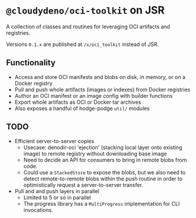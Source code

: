 # `@cloudydeno/oci-toolkit` on JSR
A collection of classes and routines for leveraging OCI artifacts and registries.

Versions `0.1.x` are published at `/x/oci_toolkit` instead of JSR.

## Functionality
* Access and store OCI manifests and blobs on disk, in memory, or on a Docker registry
* Pull and push whole artifacts (images or indexes) from Docker registries
* Author an OCI manifest or an image config with builder functions
* Export whole artifacts as OCI or Docker tar archives
* Also exposes a handful of hodge-podge `util/` modules

## TODO
* Efficient server-to-server copies
  * Usecase: denodir-oci 'ejection' (stacking local layer onto existing image) to remote registry without downloading base image
  * Need to decide an API for consumers to bring in remote blobs from code.
  * Could use a `StackedStore` to expose the blobs, but we also need to detect remote-to-remote blobs within the push routine in order to optimistically request a server-to-server transfer.
* Pull and and push layers in parallel
  * Limited to 5 or so in parallel
  * The progress library has a `MultiProgress` implementation for CLI invocations.
